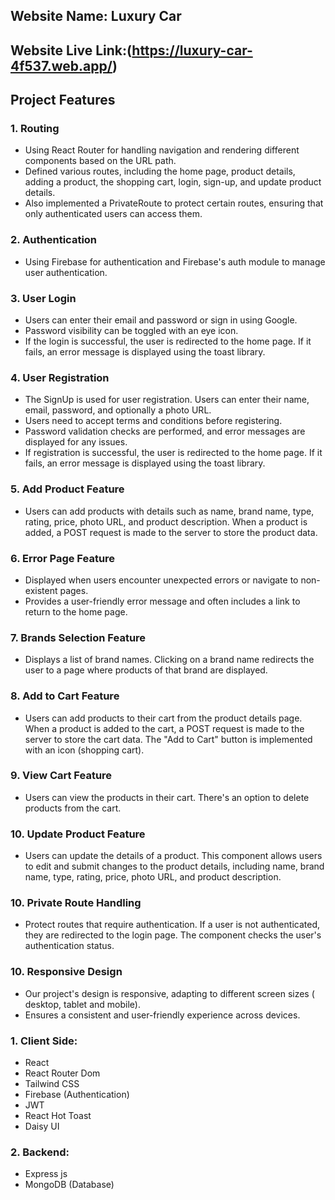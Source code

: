 ## Website Name: Luxury Car

## Website Live Link:(https://luxury-car-4f537.web.app/)

## Project Features

### 1. Routing

- Using React Router for handling navigation and rendering different components based on the URL path.
- Defined various routes, including the home page, product details, adding a product, the shopping cart, login, sign-up, and update product details.
- Also implemented a PrivateRoute to protect certain routes, ensuring that only authenticated users can access them.

### 2. Authentication

- Using Firebase for authentication and Firebase's auth module to manage user authentication.

### 3. User Login

- Users can enter their email and password or sign in using Google.
- Password visibility can be toggled with an eye icon.
- If the login is successful, the user is redirected to the home page. If it fails, an error message is displayed using the toast library.

### 4. User Registration

- The SignUp is used for user registration. Users can enter their name, email, password, and optionally a photo URL.
- Users need to accept terms and conditions before registering.
- Password validation checks are performed, and error messages are displayed for any issues.
- If registration is successful, the user is redirected to the home page. If it fails, an error message is displayed using the toast library.

### 5. Add Product Feature

- Users can add products with details such as name, brand name, type, rating, price, photo URL, and product description. When a product is added, a POST request is made to the server to store the product data.

### 6. Error Page Feature

- Displayed when users encounter unexpected errors or navigate to non-existent pages.
- Provides a user-friendly error message and often includes a link to return to the home page.

### 7. Brands Selection Feature

- Displays a list of brand names. Clicking on a brand name redirects the user to a page where products of that brand are displayed.

### 8. Add to Cart Feature

- Users can add products to their cart from the product details page. When a product is added to the cart, a POST request is made to the server to store the cart data. The "Add to Cart" button is implemented with an icon (shopping cart).

### 9. View Cart Feature

- Users can view the products in their cart. There's an option to delete products from the cart.

### 10. Update Product Feature

- Users can update the details of a product. This component allows users to edit and submit changes to the product details, including name, brand name, type, rating, price, photo URL, and product description.

### 10. Private Route Handling

- Protect routes that require authentication. If a user is not authenticated, they are redirected to the login page. The component checks the user's authentication status.

### 10. Responsive Design

- Our project's design is responsive, adapting to different screen sizes ( desktop, tablet and mobile).
- Ensures a consistent and user-friendly experience across devices.

### 1. Client Side:

- React
- React Router Dom
- Tailwind CSS
- Firebase (Authentication)
- JWT
- React Hot Toast
- Daisy UI

### 2. Backend:

- Express js
- MongoDB (Database)
